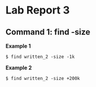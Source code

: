 # Lab Report 3

**Command 1: find -size**
-

**Example 1**
```
$ find written_2 -size -1k
```

**Example 2**
```
$ find written_2 -size +200k
```
